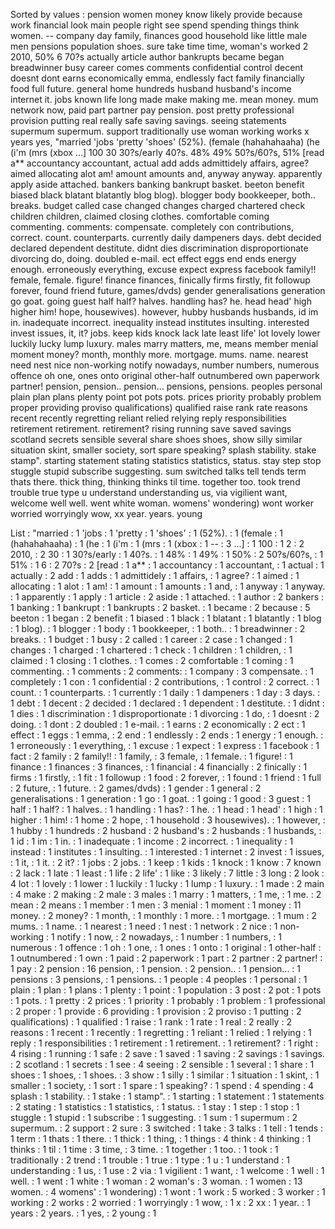 Sorted by values :
pension women money know likely provide because work financial look main people right see spend spending things think women. -- company day family, finances good household like little male men pensions population shoes. sure take time time, woman's worked 2 2010, 50% 6 70?s actually article author bankrupts became began breadwinner busy career comes comments confidential control decent doesnt dont earns economically emma, endlessly fact family financially food full future. general home hundreds husband husband's income internet it. jobs known life long made make making me. mean money. mum network now, paid part partner pay pension. post pretty professional provision putting real really safe saving savings. seeing statements supermum supermum. support traditionally use woman working works x years yes, "married 'jobs 'pretty 'shoes' (52%). (female (hahahahaaha) (he (i'm (mrs (xbox ...] 100 30 30?s/early 40?s. 48% 49% 50?s/60?s, 51% [read a** accountancy accountant, actual add adds admittidely affairs, agree? aimed allocating alot am! amount amounts and, anyway anyway. apparently apply aside attached. bankers banking bankrupt basket. beeton benefit biased black blatant blatantly blog blog). blogger body bookkeeper, both.. breaks. budget called case changed changes charged chartered check children children, claimed closing clothes. comfortable coming commenting. comments: compensate. completely con contributions, correct. count. counterparts. currently daily dampeners days. debt decided declared dependent destitute. didnt dies discrimination disproportionate divorcing do, doing. doubled e-mail. ect effect eggs end ends energy enough. erroneously everything, excuse expect express facebook family!! female, female. figure! finance finances, finically firms firstly, fit followup forever, found friend future, games/dvds) gender generalisations generation go goat. going guest half half? halves. handling has? he. head head' high higher him! hope, housewives). however, hubby husbands husbands, id im in. inadequate incorrect. inequality instead institutes insulting. interested invest issues, it, it? jobs. keep kids knock lack late least life' lot lovely lower luckily lucky lump luxury. males marry matters, me, means member menial moment money? month, monthly more. mortgage. mums. name. nearest need nest nice non-working notify nowadays, number numbers, numerous offence oh one, ones onto original other-half outnumbered own paperwork partner! pension, pension.. pension... pensions, pensions. peoples personal plain plan plans plenty point pot pots pots. prices priority probably problem proper providing proviso qualifications) qualified raise rank rate reasons recent recently regretting reliant relied relying reply responsibilities retirement retirement. retirement? rising running save saved savings scotland secrets sensible several share shoes shoes, show silly similar situation skint, smaller society, sort spare speaking? splash stability. stake stamp". starting statement stating statistics statistics, status. stay step stop stuggle stupid subscribe suggesting. sum switched talks tell tends term thats there. thick thing, thinking thinks til time. together too. took trend trouble true type u understand understanding us, via vigilient want, welcome well well. went white woman. womens' wondering) wont worker worried worryingly wow, xx year. years. young 

List :
"married : 1
'jobs : 1
'pretty : 1
'shoes' : 1
(52%). : 1
(female : 1
(hahahahaaha) : 1
(he : 1
(i'm : 1
(mrs : 1
(xbox : 1
-- : 3
...] : 1
100 : 1
2 : 2
2010, : 2
30 : 1
30?s/early : 1
40?s. : 1
48% : 1
49% : 1
50% : 2
50?s/60?s, : 1
51% : 1
6 : 2
70?s : 2
[read : 1
a** : 1
accountancy : 1
accountant, : 1
actual : 1
actually : 2
add : 1
adds : 1
admittidely : 1
affairs, : 1
agree? : 1
aimed : 1
allocating : 1
alot : 1
am! : 1
amount : 1
amounts : 1
and, : 1
anyway : 1
anyway. : 1
apparently : 1
apply : 1
article : 2
aside : 1
attached. : 1
author : 2
bankers : 1
banking : 1
bankrupt : 1
bankrupts : 2
basket. : 1
became : 2
because : 5
beeton : 1
began : 2
benefit : 1
biased : 1
black : 1
blatant : 1
blatantly : 1
blog : 1
blog). : 1
blogger : 1
body : 1
bookkeeper, : 1
both.. : 1
breadwinner : 2
breaks. : 1
budget : 1
busy : 2
called : 1
career : 2
case : 1
changed : 1
changes : 1
charged : 1
chartered : 1
check : 1
children : 1
children, : 1
claimed : 1
closing : 1
clothes. : 1
comes : 2
comfortable : 1
coming : 1
commenting. : 1
comments : 2
comments: : 1
company : 3
compensate. : 1
completely : 1
con : 1
confidential : 2
contributions, : 1
control : 2
correct. : 1
count. : 1
counterparts. : 1
currently : 1
daily : 1
dampeners : 1
day : 3
days. : 1
debt : 1
decent : 2
decided : 1
declared : 1
dependent : 1
destitute. : 1
didnt : 1
dies : 1
discrimination : 1
disproportionate : 1
divorcing : 1
do, : 1
doesnt : 2
doing. : 1
dont : 2
doubled : 1
e-mail. : 1
earns : 2
economically : 2
ect : 1
effect : 1
eggs : 1
emma, : 2
end : 1
endlessly : 2
ends : 1
energy : 1
enough. : 1
erroneously : 1
everything, : 1
excuse : 1
expect : 1
express : 1
facebook : 1
fact : 2
family : 2
family!! : 1
family, : 3
female, : 1
female. : 1
figure! : 1
finance : 1
finances : 3
finances, : 1
financial : 4
financially : 2
finically : 1
firms : 1
firstly, : 1
fit : 1
followup : 1
food : 2
forever, : 1
found : 1
friend : 1
full : 2
future, : 1
future. : 2
games/dvds) : 1
gender : 1
general : 2
generalisations : 1
generation : 1
go : 1
goat. : 1
going : 1
good : 3
guest : 1
half : 1
half? : 1
halves. : 1
handling : 1
has? : 1
he. : 1
head : 1
head' : 1
high : 1
higher : 1
him! : 1
home : 2
hope, : 1
household : 3
housewives). : 1
however, : 1
hubby : 1
hundreds : 2
husband : 2
husband's : 2
husbands : 1
husbands, : 1
id : 1
im : 1
in. : 1
inadequate : 1
income : 2
incorrect. : 1
inequality : 1
instead : 1
institutes : 1
insulting. : 1
interested : 1
internet : 2
invest : 1
issues, : 1
it, : 1
it. : 2
it? : 1
jobs : 2
jobs. : 1
keep : 1
kids : 1
knock : 1
know : 7
known : 2
lack : 1
late : 1
least : 1
life : 2
life' : 1
like : 3
likely : 7
little : 3
long : 2
look : 4
lot : 1
lovely : 1
lower : 1
luckily : 1
lucky : 1
lump : 1
luxury. : 1
made : 2
main : 4
make : 2
making : 2
male : 3
males : 1
marry : 1
matters, : 1
me, : 1
me. : 2
mean : 2
means : 1
member : 1
men : 3
menial : 1
moment : 1
money : 11
money. : 2
money? : 1
month, : 1
monthly : 1
more. : 1
mortgage. : 1
mum : 2
mums. : 1
name. : 1
nearest : 1
need : 1
nest : 1
network : 2
nice : 1
non-working : 1
notify : 1
now, : 2
nowadays, : 1
number : 1
numbers, : 1
numerous : 1
offence : 1
oh : 1
one, : 1
ones : 1
onto : 1
original : 1
other-half : 1
outnumbered : 1
own : 1
paid : 2
paperwork : 1
part : 2
partner : 2
partner! : 1
pay : 2
pension : 16
pension, : 1
pension. : 2
pension.. : 1
pension... : 1
pensions : 3
pensions, : 1
pensions. : 1
people : 4
peoples : 1
personal : 1
plain : 1
plan : 1
plans : 1
plenty : 1
point : 1
population : 3
post : 2
pot : 1
pots : 1
pots. : 1
pretty : 2
prices : 1
priority : 1
probably : 1
problem : 1
professional : 2
proper : 1
provide : 6
providing : 1
provision : 2
proviso : 1
putting : 2
qualifications) : 1
qualified : 1
raise : 1
rank : 1
rate : 1
real : 2
really : 2
reasons : 1
recent : 1
recently : 1
regretting : 1
reliant : 1
relied : 1
relying : 1
reply : 1
responsibilities : 1
retirement : 1
retirement. : 1
retirement? : 1
right : 4
rising : 1
running : 1
safe : 2
save : 1
saved : 1
saving : 2
savings : 1
savings. : 2
scotland : 1
secrets : 1
see : 4
seeing : 2
sensible : 1
several : 1
share : 1
shoes : 1
shoes, : 1
shoes. : 3
show : 1
silly : 1
similar : 1
situation : 1
skint, : 1
smaller : 1
society, : 1
sort : 1
spare : 1
speaking? : 1
spend : 4
spending : 4
splash : 1
stability. : 1
stake : 1
stamp". : 1
starting : 1
statement : 1
statements : 2
stating : 1
statistics : 1
statistics, : 1
status. : 1
stay : 1
step : 1
stop : 1
stuggle : 1
stupid : 1
subscribe : 1
suggesting. : 1
sum : 1
supermum : 2
supermum. : 2
support : 2
sure : 3
switched : 1
take : 3
talks : 1
tell : 1
tends : 1
term : 1
thats : 1
there. : 1
thick : 1
thing, : 1
things : 4
think : 4
thinking : 1
thinks : 1
til : 1
time : 3
time, : 3
time. : 1
together : 1
too. : 1
took : 1
traditionally : 2
trend : 1
trouble : 1
true : 1
type : 1
u : 1
understand : 1
understanding : 1
us, : 1
use : 2
via : 1
vigilient : 1
want, : 1
welcome : 1
well : 1
well. : 1
went : 1
white : 1
woman : 2
woman's : 3
woman. : 1
women : 13
women. : 4
womens' : 1
wondering) : 1
wont : 1
work : 5
worked : 3
worker : 1
working : 2
works : 2
worried : 1
worryingly : 1
wow, : 1
x : 2
xx : 1
year. : 1
years : 2
years. : 1
yes, : 2
young : 1
